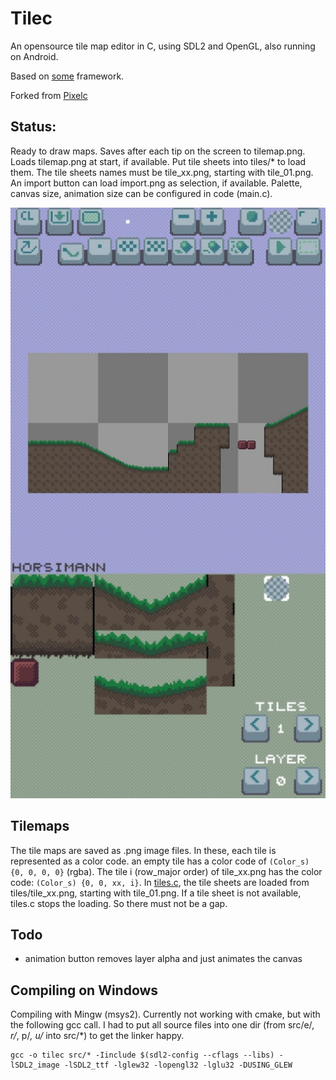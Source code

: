 # Tilec
An opensource tile map editor in C, using SDL2 and OpenGL, also running on Android.

Based on [some](https://github.com/renehorstmann/some) framework.

Forked from [Pixelc](https://github.com/renehorstmann/Pixelc)

## Status:
Ready to draw maps.
Saves after each tip on the screen to tilemap.png.
Loads tilemap.png at start, if available.
Put tile sheets into tiles/* to load them.
The tile sheets names must be tile_xx.png, starting with tile_01.png.
An import button can load import.png as selection, if available.
Palette, canvas size, animation size can be configured in code (main.c).

![example_image](example.jpg)

## Tilemaps
The tile maps are saved as .png image files.
In these, each tile is represented as a color code.
an empty tile has a color code of `(Color_s) {0, 0, 0, 0}` (rgba).
The tile i (row_major order) of tile_xx.png has the color code: `(Color_s) {0, 0, xx, i}`.
In [tiles.c](src/tiles.c), the tile sheets are loaded from tiles/tile_xx.png, starting with tile_01.png.
If a tile sheet is not available, tiles.c stops the loading. So there must not be a gap.

## Todo
- animation button removes layer alpha and just animates the canvas

## Compiling on Windows
Compiling with Mingw (msys2).
Currently not working with cmake, but with the following gcc call.
I had to put all source files into one dir (from src/e/*, r/*, p/*, u/* into src/*) to get the linker happy.
```
gcc -o tilec src/* -Iinclude $(sdl2-config --cflags --libs) -lSDL2_image -lSDL2_ttf -lglew32 -lopengl32 -lglu32 -DUSING_GLEW
```
